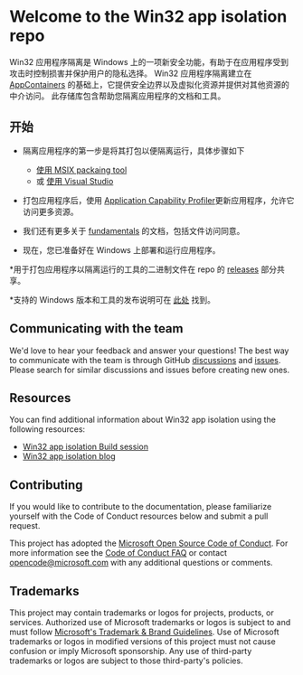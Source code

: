 # Welcome to the Win32 app isolation repo
Win32 应用程序隔离是 Windows 上的一项新安全功能，有助于在应用程序受到攻击时控制损害并保护用户的隐私选择。
Win32 应用程序隔离建立在 [AppContainers](https://learn.microsoft.com/en-us/windows/win32/secauthz/implementing-an-appcontainer) 的基础上，它提供安全边界以及虚拟化资源并提供对其他资源的中介访问。
此存储库包含帮助您隔离应用程序的文档和工具。

## 开始 
* 隔离应用程序的第一步是将其打包以便隔离运行，具体步骤如下
	* [使用 MSIX packaing tool](docs/packaging/msix-packaging-tool.md)
	* 或 [使用 Visual Studio](docs/packaging/packaging-with-visual-studio.md)
	
* 打包应用程序后，使用 [Application Capability Profiler](docs/profiler/application-capability-profiler.md)更新应用程序，允许它访问更多资源。
* 我们还有更多关于 [fundamentals](docs/fundamentals) 的文档，包括文件访问同意。
* 现在，您已准备好在 Windows 上部署和运行应用程序。

*用于打包应用程序以隔离运行的工具的二进制文件在 repo 的 [releases](https://github.com/microsoft/win32-app-isolation/releases) 部分共享。

*支持的 Windows 版本和工具的发布说明可在 [此处](relnotes/windows-release-notes.md) 找到。
## Communicating with the team
We'd love to hear your feedback and answer your questions! 
The best way to communicate with the team is through GitHub [discussions](https://github.com/microsoft/win32-app-isolation/discussions)
and [issues](https://github.com/microsoft/win32-app-isolation/issues). 
Please search for similar discussions and issues before creating new ones. 

## Resources
You can find additional information about Win32 app isolation using the following resources: 
* [Win32 app isolation Build session](https://www.youtube.com/watch?v=w6VwHGPz12w&pp=ygUTd2luMzIgYXBwIGlzb2xhdGlvbg%3D%3D&ab_channel=MicrosoftDeveloper)
* [Win32 app isolation blog](https://blogs.windows.com/windowsdeveloper/2023/06/14/public-preview-improve-win32-app-security-via-app-isolation/)

## Contributing
If you would like to contribute to the documentation, please familiarize yourself with the Code of Conduct resources below and submit a pull request.

This project has adopted the [Microsoft Open Source Code of Conduct](https://opensource.microsoft.com/codeofconduct/).
For more information see the [Code of Conduct FAQ](https://opensource.microsoft.com/codeofconduct/faq/) or
contact [opencode@microsoft.com](mailto:opencode@microsoft.com) with any additional questions or comments.

## Trademarks

This project may contain trademarks or logos for projects, products, or services. Authorized use of Microsoft 
trademarks or logos is subject to and must follow 
[Microsoft's Trademark & Brand Guidelines](https://www.microsoft.com/en-us/legal/intellectualproperty/trademarks/usage/general).
Use of Microsoft trademarks or logos in modified versions of this project must not cause confusion or imply Microsoft sponsorship.
Any use of third-party trademarks or logos are subject to those third-party's policies.

